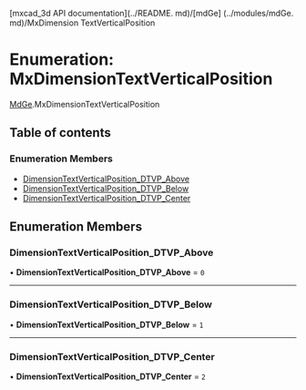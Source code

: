 [mxcad_3d API documentation](../README. md)/[mdGe] (../modules/mdGe. md)/MxDimension TextVerticalPosition

# Enumeration: MxDimensionTextVerticalPosition

[MdGe](../modules/MdGe.md).MxDimensionTextVerticalPosition

## Table of contents

### Enumeration Members

- [DimensionTextVerticalPosition\_DTVP\_Above](MdGe.MxDimensionTextVerticalPosition.md#dimensiontextverticalposition_dtvp_above)
- [DimensionTextVerticalPosition\_DTVP\_Below](MdGe.MxDimensionTextVerticalPosition.md#dimensiontextverticalposition_dtvp_below)
- [DimensionTextVerticalPosition\_DTVP\_Center](MdGe.MxDimensionTextVerticalPosition.md#dimensiontextverticalposition_dtvp_center)

## Enumeration Members

### DimensionTextVerticalPosition\_DTVP\_Above

• **DimensionTextVerticalPosition\_DTVP\_Above** = ``0``

___

### DimensionTextVerticalPosition\_DTVP\_Below

• **DimensionTextVerticalPosition\_DTVP\_Below** = ``1``

___

### DimensionTextVerticalPosition\_DTVP\_Center

• **DimensionTextVerticalPosition\_DTVP\_Center** = ``2``
